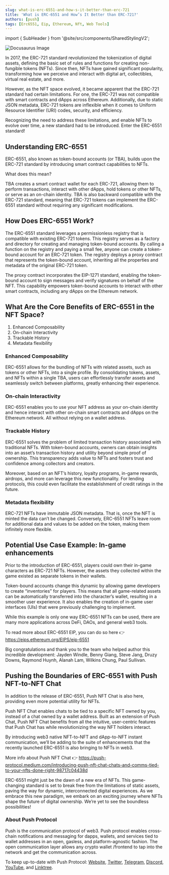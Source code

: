 ```yaml
---
slug: what-is-erc-6551-and-how-s-it-better-than-erc-721
title: 'What is ERC-6551 and How’s It Better than ERC-721?'
authors: [push]
tags: [Erc6551, Eip, Ethereum, Nft, Web Tools]
---
```


import { SubHeader } from '@site/src/components/SharedStylingV2';

![Docusaurus Image](./cover-image.png)

<!--truncate-->


In 2017, the ERC-721 standard revolutionized the tokenization of digital assets, defining the basic set of rules and functions for creating non-fungible tokens (NFTs). Since then, NFTs have gained significant popularity, transforming how we perceive and interact with digital art, collectibles, virtual real estate, and more.

However, as the NFT space evolved, it became apparent that the ERC-721 standard had certain limitations. For one, the ERC-721 was not compatible with smart contracts and dApps across Ethereum. Additionally, due to static JSON metadata, ERC-721 tokens are inflexible when it comes to Uniform Resource Identifier (URI) codes, security, and efficiency.

Recognizing the need to address these limitations, and enable NFTs to evolve over time, a new standard had to be introduced. Enter the ERC-6551 standard!

## Understanding ERC-6551
ERC-6551, also known as token-bound accounts (or TBA), builds upon the ERC-721 standard by introducing smart contract capabilities to NFTs.

What does this mean?

TBA creates a smart contract wallet for each ERC-721, allowing them to perform transactions, interact with other dApps, hold tokens or other NFTs, or serve as an on-chain identity. TBA is also backward compatible with the ERC-721 standard, meaning that ERC-721 tokens can implement the ERC-6551 standard without requiring any significant modifications.

## How Does ERC-6551 Work?
The ERC-6551 standard leverages a permissionless registry that is compatible with existing ERC-721 tokens. This registry serves as a factory and directory for creating and managing token-bound accounts. By calling a function on the registry and paying a small fee, anyone can create a token-bound account for an ERC-721 token. The registry deploys a proxy contract that represents the token-bound account, inheriting all the properties and metadata of the original ERC-721 token.

The proxy contract incorporates the EIP-1271 standard, enabling the token-bound account to sign messages and verify signatures on behalf of the NFT. This capability empowers token-bound accounts to interact with other smart contracts, including any dApps on the Ethereum network.

## What Are the Core Benefits of ERC-6551 in the NFT Space?
1. Enhanced Composability
2. On-chain Interactivity
3. Trackable History
4. Metadata flexibility

### Enhanced Composability
ERC-6551 allows for the bundling of NFTs with related assets, such as tokens or other NFTs, into a single profile. By consolidating tokens, assets, and NFTs within a single TBA, users can effortlessly transfer assets and seamlessly switch between platforms, greatly enhancing their experience.

### On-chain Interactivity
ERC-6551 enables you to use your NFT address as your on-chain identity and hence interact with other on-chain smart contracts and dApps on the Ethereum network. All without relying on a wallet address.

### Trackable History
ERC-6551 solves the problem of limited transaction history associated with traditional NFTs. With token-bound accounts, owners can obtain insights into an asset’s transaction history and utility beyond simple proof of ownership. This transparency adds value to NFTs and fosters trust and confidence among collectors and creators.

Moreover, based on an NFT’s history, loyalty programs, in-game rewards, airdrops, and more can leverage this new functionality. For lending protocols, this could even facilitate the establishment of credit ratings in the future.

### Metadata flexibility
ERC-721 NFTs have immutable JSON metadata. That is, once the NFT is minted the data can’t be changed. Conversely, ERC-6551 NFTs leave room for additional data and values to be added on the token, making them infinitely more flexible.

## Potential Use Case Example: In-game enhancements
Prior to the introduction of ERC-6551, players could own their in-game characters as ERC-721 NFTs. However, the assets they collected within the game existed as separate tokens in their wallets.

Token-bound accounts change this dynamic by allowing game developers to create “inventories” for players. This means that all game-related assets can be automatically transferred into the character’s wallet, resulting in a smoother user experience. It also enables the creation of in-game user interfaces (UIs) that were previously challenging to implement.

While this example is only one way ERC-6551 NFTs can be used, there are many more applications across DeFi, DAOs, and general web3 tools.

To read more about ERC-6551 EIP, you can do so here 👉 https://eips.ethereum.org/EIPS/eip-6551

Big congratulations and thank you to the team who helped author this incredible development: Jayden Windle, Benny Giang, Steve Jang, Druzy Downs, Raymond Huynh, Alanah Lam, Wilkins Chung, Paul Sullivan.

## Pushing the Boundaries of ERC-6551 with Push NFT-to-NFT Chat
In addition to the release of ERC-6551, Push NFT Chat is also here, providing even more potential utility for NFTs.

Push NFT Chat enables chats to be tied to a specific NFT owned by you, instead of a chat owned by a wallet address. Built as an extension of Push Chat, Push NFT Chat benefits from all the intuitive, user-centric features that Push Chat has while revolutionizing the way NFT holders interact.

By introducing web3 native NFT-to-NFT and dApp-to-NFT instant communication, we’ll be adding to the suite of enhancements that the recently launched ERC-6551 is also bringing to NFTs in web3.

More info about Push NFT Chat 👉 https://push-protocol.medium.com/introducing-push-nft-chat-chats-and-comms-tied-to-your-nfts-done-right-98717c04438d

ERC-6551 might just be the dawn of a new era of NFTs. This game-changing standard is set to break free from the limitations of static assets, paving the way for dynamic, interconnected digital experiences. As we embrace this new paradigm, we embark on an exciting journey where NFTs shape the future of digital ownership. We’re yet to see the boundless possibilities!

### About Push Protocol

Push is the communication protocol of web3. Push protocol enables cross-chain notifications and messaging for dapps, wallets, and services tied to wallet addresses in an open, gasless, and platform-agnostic fashion. The open communication layer allows any crypto wallet /frontend to tap into the network and get the communication across.

To keep up-to-date with Push Protocol: [Website](https://push.org/), [Twitter](https://twitter.com/pushprotocol), [Telegram](https://t.me/epnsproject), [Discord](https://discord.gg/pushprotocol), [YouTube](https://www.youtube.com/c/EthereumPushNotificationService), and [Linktree](https://linktr.ee/pushprotocol).
